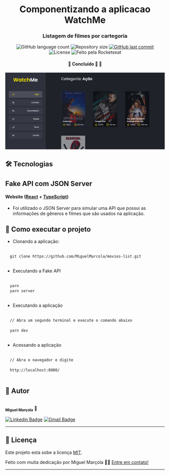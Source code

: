 <h1 align="center"> Componentizando a aplicacao WatchMe</h1>

<h3 align="center">
    Listagem de filmes por cartegoria
</h3>

<p align="center">
  <img alt="GitHub language count" src="https://img.shields.io/github/languages/count/MiguelMarcola/github-explorer?color=%2304D361">

  <img alt="Repository size" src="https://img.shields.io/github/repo-size/MiguelMarcola/github-explorer">
  
  <a href="https://github.com/MiguelMarcola/github-explorer/commits/main">
    <img alt="GitHub last commit" src="https://img.shields.io/github/last-commit/MiguelMarcola/github-explorer">
  </a>
    
   <img alt="License" src="https://img.shields.io/badge/license-MIT-brightgreen">
  
  <img alt="Feito pela Rocketseat" src="https://img.shields.io/badge/feito%20por-Miguel-%237519C1">
  
 
</p>

<h4 align="center">
	🚧   Concluído 🚀 🚧
</h4>

<img src="Desafio2.png">

## 🛠 Tecnologias

<h2>Fake API com JSON Server</h2>

#### **Website**  ([React](https://reactjs.org/)  +  [TypeScript](https://www.typescriptlang.org/))

- Foi utilizado o JSON Server para simular uma API que possui as informações de gêneros e filmes que são usados na aplicação.

## 🚀 Como executar o projeto

- Clonando a aplicação:

<pre>
<code>
  git clone https://github.com/MiguelMarcola/movies-list.git
</code>
</pre>



- Executando a Fake API


<pre>
<code>
  yarn
  yarn server
</code>
</pre>

- Executando a aplicação 

<pre>
<code>
  // Abra um segundo terminal e execute o comando abaixo
  
  yarn dev
</code>
</pre>

- Acessando a aplicação

<pre>
<code>
  // Abra o navegador e digite
  
  http://localhost:8080/
</code>
</pre>

## 🦸 Autor

<img style="border-radius: 50%;" src="https://avatars.githubusercontent.com/u/95949825?s=400&u=71abea02fa5086704e648496f0de845501599ca0&v=4" width="100px;" alt=""/>
 <br />
 <sub><b>Miguel Marçola</b></sub></a> 🚀
 <br />

[![Linkedin Badge](https://img.shields.io/badge/-Miguel-blue?style=flat-square&logo=Linkedin&logoColor=white&link=https://www.linkedin.com/in/miguel-mar%C3%A7ola-28535a151/)](https://www.linkedin.com/in/miguel-mar%C3%A7ola-28535a151/) 
[![Gmail Badge](https://img.shields.io/badge/Miguel%20Mar%C3%A7ola-c14438?style=flat-square&logo=Gmail&logoColor=white&link=mailto:miguelmarcola@gmail.com)](miguelmarcola@gmail.com)

---

## 📝 Licença

Este projeto esta sobe a licença [MIT](./LICENSE).

Feito com muita dedicação por Miguel Marçola 👋🏽 [Entre em contato!](https://www.linkedin.com/in/miguel-mar%C3%A7ola-28535a151/)

---
